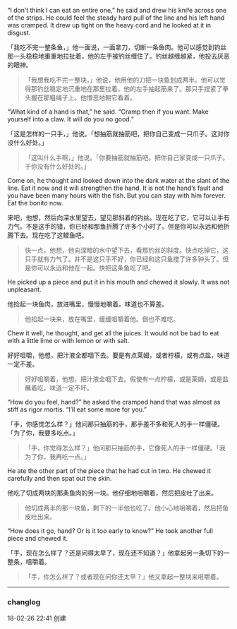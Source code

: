 “I don’t think I can eat an entire one,” he said and drew his knife across one of the strips. He could feel the steady hard pull of the line and his left hand was cramped. It drew up tight on the heavy cord and he looked at it in disgust.

「我吃不完一整条鱼，」他一面说，一面拿刀，切断一条鱼肉。他可以感觉到钓丝那一头稳稳地重重地拉扯着，他的左手被钓丝缠住了。钓丝越缠越紧，他投去厌恶的眼神。

> 「我想我吃不完一整块，」他说，他用他的刀把一块鱼划成两半。他可以觉得那钓丝稳定地沉重地在那里拉着，他的左手抽起筋来了。那只手捏紧了拳头握在那粗绳子上。他憎恶地朝它看着。
“What kind of a hand is that,” he said. “Cramp then if you want. Make yourself into a claw. It will do you no good.”

「这是怎样的一只手，」他说。「想抽筋就抽筋吧，把你自己变成一只爪子。这对你没什么好处。」

> 「这叫什么手啊，」他说。「你要抽筋就抽筋吧。把你自己家变成一只爪子。于你没有什么好处的。」
Come on, he thought and looked down into the dark water at the slant of the line. Eat it now and it will strengthen the hand. It is not the hand’s fault and you have been many hours with the fish. But you can stay with him forever. Eat the bonito now.

来吧，他想，然后向深水里望去，望见那斜着的钓丝。现在吃了它，它可以让手有力气。不是这手的错，你已经和那鱼折腾了许多个小时了。但是你可以永远和他折腾下去。现在吃了这鲣鱼吧。

> 快一点，他想，他向深暗的水中望下去，看那钓丝的斜度。快点吃掉它，这只手就有力气了。并不是这只手不好，你已经和这只鱼搅了许多钟头了。但是你可以永远和他在一起。快把这条鱼吃了吧。
He picked up a piece and put it in his mouth and chewed it slowly. It was not unpleasant.

他捡起一块鱼肉，放进嘴里，慢慢地嚼着。味道也不算差。

> 他拾起一块来，放在嘴里，缓缓咀嚼着他。倒也不难吃。
Chew it well, he thought, and get all the juices. It would not be bad to eat with a little lime or with lemon or with salt.

好好咀嚼，他想，把汁液全都咽下去。要是有点莱姆，或者柠檬，或有点盐，味道一定不差。

> 好好咀嚼着，他想，把汁液全咽下去。假使有一点柠檬，或是莱姆，或是盐蘸着吃，味道一定不坏。
“How do you feel, hand?” he asked the cramped hand that was almost as stiff as rigor mortis. “I’ll eat some more for you.”

「手，你感觉怎么样？」他问那只抽筋的手，那手差不多和死人的手一样僵硬。「为了你，我要多吃点。」

> 「手，你觉得怎么样？」他问那只抽筋的手，它像死人的手一样僵硬。「我为了你，我再吃一点。」
He ate the other part of the piece that he had cut in two. He chewed it carefully and then spat out the skin.

他吃了切成两块的那条鱼肉的另一块。他仔细地咀嚼着，然后把皮吐了出来。

> 他切成两半的那一块鱼，剩下的一半他也吃了。他小心地咀嚼着，然后把鱼皮吐出来。
“How does it go, hand? Or is it too early to know?”He took another full piece and chewed it.

「手，现在怎么样了？还是问得太早了，现在还不知道？」他拿起另一条切下的一整条，咀嚼着。

> 「手，你怎么样了？或者现在问你还太早？」他又拿起一整块来咀嚼着。


---
### changlog 
18-02-26  22:41 创建 